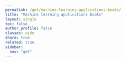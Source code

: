```yaml
---
permalink: /get/machine-learning-applications-books/
title: "Machine learning applications books"
layout: single
toc: false
author_profile: false
classes: wide
share: true
related: true
sidebar:
  nav: "get"
---
```






